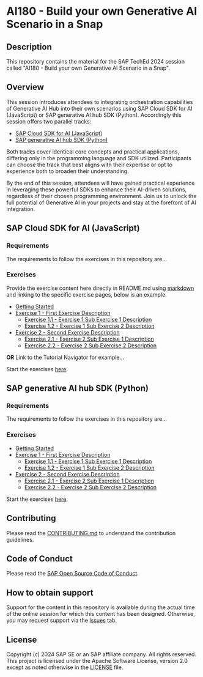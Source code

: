 # AI180 - Build your own Generative AI Scenario in a Snap

## Description

This repository contains the material for the SAP TechEd 2024 session called "AI180 - Build your own Generative AI Scenario in a Snap".

## Overview

This session introduces attendees to integrating orchestration capabilities of Generative AI Hub into their own scenarios using SAP Cloud SDK for AI (JavaScript) or SAP generative AI hub SDK (Python).
Accordingly this session offers two parallel tracks:

- [SAP Cloud SDK for AI (JavaScript)](<sap-cloud-sdk-for-ai-(javascript)>)
- [SAP generative AI hub SDK (Python)](<sap-generative-ai-hub-sdk-(python)>)

Both tracks cover identical core concepts and practical applications, differing only in the programming language and SDK utilized. Participants can choose the track that best aligns with their expertise or opt to experience both to broaden their understanding.

By the end of this session, attendees will have gained practical experience in leveraging these powerful SDKs to enhance their AI-driven solutions, regardless of their chosen programming environment. Join us to unlock the full potential of Generative AI in your projects and stay at the forefront of AI integration.

## SAP Cloud SDK for AI (JavaScript)

### Requirements

The requirements to follow the exercises in this repository are...

### Exercises

Provide the exercise content here directly in README.md using [markdown](https://guides.github.com/features/mastering-markdown/) and linking to the specific exercise pages, below is an example.

- [Getting Started](exercises/javascript/ex0/)
- [Exercise 1 - First Exercise Description](exercises/javascript/ex1/)
  - [Exercise 1.1 - Exercise 1 Sub Exercise 1 Description](exercises/javascript/ex1#exercise-11-sub-exercise-1-description)
  - [Exercise 1.2 - Exercise 1 Sub Exercise 2 Description](exercises/javascript/ex1#exercise-12-sub-exercise-2-description)
- [Exercise 2 - Second Exercise Description](exercises/javascript/ex2/)
  - [Exercise 2.1 - Exercise 2 Sub Exercise 1 Description](exercises/javascript/ex2#exercise-21-sub-exercise-1-description)
  - [Exercise 2.2 - Exercise 2 Sub Exercise 2 Description](exercises/javascript/ex2#exercise-22-sub-exercise-2-description)

**OR** Link to the Tutorial Navigator for example...

Start the exercises [here](https://developers.sap.com/tutorials/abap-environment-trial-onboarding.html).

## SAP generative AI hub SDK (Python)

### Requirements

The requirements to follow the exercises in this repository are...

### Exercises

- [Getting Started](exercises/python/ex0/)
- [Exercise 1 - First Exercise Description](exercises/python/ex1/)
  - [Exercise 1.1 - Exercise 1 Sub Exercise 1 Description](exercises/python/ex1#exercise-11-sub-exercise-1-description)
  - [Exercise 1.2 - Exercise 1 Sub Exercise 2 Description](exercises/python/ex1#exercise-12-sub-exercise-2-description)
- [Exercise 2 - Second Exercise Description](exercises/python/ex2/)
  - [Exercise 2.1 - Exercise 2 Sub Exercise 1 Description](exercises/python/ex2#exercise-21-sub-exercise-1-description)
  - [Exercise 2.2 - Exercise 2 Sub Exercise 2 Description](exercises/python/ex2#exercise-22-sub-exercise-2-description)

Start the exercises [here](https://developers.sap.com/tutorials/abap-environment-trial-onboarding.html).

## Contributing

Please read the [CONTRIBUTING.md](./CONTRIBUTING.md) to understand the contribution guidelines.

## Code of Conduct

Please read the [SAP Open Source Code of Conduct](https://github.com/SAP-samples/.github/blob/main/CODE_OF_CONDUCT.md).

## How to obtain support

Support for the content in this repository is available during the actual time of the online session for which this content has been designed. Otherwise, you may request support via the [Issues](../../issues) tab.

## License

Copyright (c) 2024 SAP SE or an SAP affiliate company. All rights reserved. This project is licensed under the Apache Software License, version 2.0 except as noted otherwise in the [LICENSE](LICENSES/Apache-2.0.txt) file.
